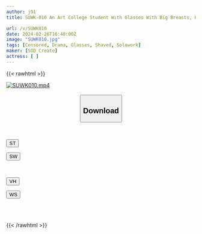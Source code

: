 ```yaml
---
author: j91
title: SUWK-010 An Art College Student With Glasses With Big Breasts, Hidden By A Middle-Aged Stalker Who Was Looking For Young Female Photographers In A Gallery, Was Glued To Her Boyfriend And Marked With Semen.

url: /v/SUWK010
date: 2024-02-26T16:40:00Z
image: "SUWK010.jpg"
tags: [Censored, Drama, Glasses, Shaved, Solowork]
maker: [SOD Create]
actress: [ ]
---
```



{{< rawhtml >}}

<div class="video" data-videoid="djlW1B04Vpu9B4">
    <a href="javascript:;">
        <img src="/v/SUWK010/SUWK010.jpg" width="WIDTH" height="HEIGHT" alt="SUWK010.mp4" loading="lazy">
    </a>
</div>

<script type="text/javascript" src="https://j91.asia/asset/on-demand-st.js"></script>

<br>
  <link rel="stylesheet" href="https://j91.asia/asset/bs5.css">
  
  <center>
  <button class="btn btn-primary" type="button" data-bs-toggle="collapse" data-bs-target=".multi-collapse" aria-expanded="false" aria-controls="multiCollapseExample1 multiCollapseExample2"><h2>Download</h2></button></center>
</p>
<div class="row">
  <div class="col">
    <div class="collapse multi-collapse" id="multiCollapseExample1">
      <div class="card card-body">
	      	      <br>
<div class="buttons">  
<p><a href="https://streamtape.to/v/djlW1B04Vpu9B4" target="_blank"><button class="btn-hover color-3"><i class="fa fa-download"></i> ST</button></a></p>
<p><a href="https://cdnwish.com/5ugxcyr645wp" target="_blank"><button class="btn-hover color-2"><i class="fa fa-download"></i> SW</button></a></p></div>
    </div>
  </div>
</div>
  <div class="col">
    <div class="collapse multi-collapse" id="multiCollapseExample2">
      <div class="card card-body">
	      <br>
<div class="buttons">
<p><a href="https://vidhidepro.com/f/hem8dj80umwu"><button class="btn-hover color-9"><i class="fa fa-download"></i> VH</button></a></p>
<p><a href="https://wolfstream.tv/f19qiayy9g6i"><button class="btn-hover color-8"><i class="fa fa-download"></i> WS</button></a></p></div>
<br><br>
      </div>
    </div>
  </div>
</div>

{{< /rawhtml >}}